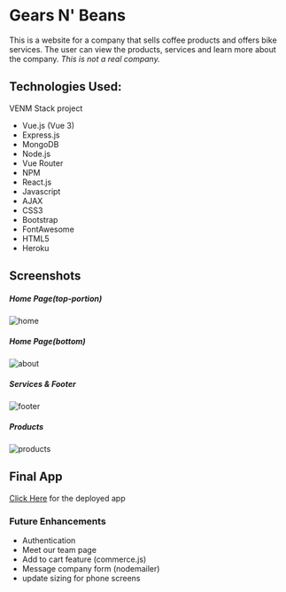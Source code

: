 # Gears N' Beans

This is a website for a company that sells coffee products and offers bike services. The user can view the products, services and learn more about the company. <em>This is not a real company.</em>

## Technologies Used:

VENM Stack project

- Vue.js (Vue 3)
- Express.js
- MongoDB
- Node.js
- Vue Router
- NPM
- React.js
- Javascript
- AJAX
- CSS3
- Bootstrap
- FontAwesome
- HTML5
- Heroku

<!-- ### Project setup

```
npm init
node server.js

or

yarn install
npm init
yarn serve
``` -->

## Screenshots

##### Home Page(top-portion)

![home](./public/images/home.png)

##### Home Page(bottom)

![about](./public/images/about.png)

##### Services & Footer

![footer](./public/images/services-footer.png)

##### Products

![products](./public/images/products.png)

## Final App

[Click Here](https://gears-beans-client.herokuapp.com/) for the deployed app

### Future Enhancements

- Authentication
- Meet our team page
- Add to cart feature (commerce.js)
- Message company form (nodemailer)
- update sizing for phone screens
  <!-- ### Compiles and minifies for production

```
yarn build
```

